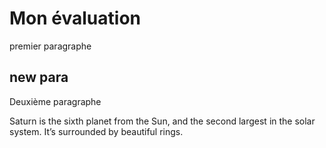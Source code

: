 # Mon évaluation 
premier paragraphe
## new para
Deuxième paragraphe

<p>Saturn is the sixth planet from the Sun, and the second largest in the solar system. It’s surrounded by beautiful rings.</p>